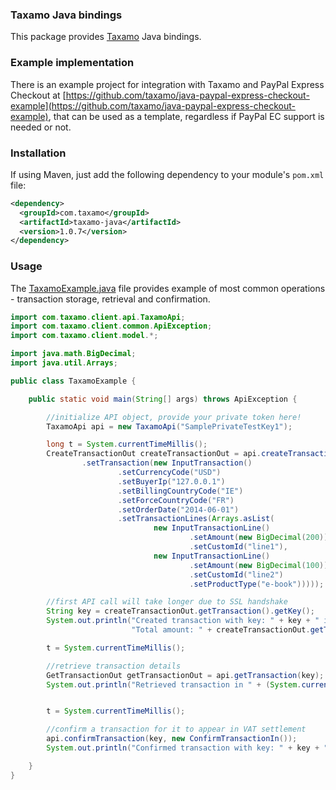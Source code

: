 ### Taxamo Java bindings

This package provides [Taxamo](http://www.taxamo.com/) Java bindings.

### Example implementation

There is an example project for integration with Taxamo and PayPal Express Checkout at [https://github.com/taxamo/java-paypal-express-checkout-example](https://github.com/taxamo/java-paypal-express-checkout-example), that can be used as a template, regardless if PayPal EC support is needed or not.

### Installation

If using Maven, just add the following dependency to your module's `pom.xml` file:

```xml
<dependency>
  <groupId>com.taxamo</groupId>
  <artifactId>taxamo-java</artifactId>
  <version>1.0.7</version>
</dependency>
```

### Usage

The [TaxamoExample.java](src/example/java/TaxamoExample.java) file provides example of most common operations - transaction
storage, retrieval and confirmation.

```java
import com.taxamo.client.api.TaxamoApi;
import com.taxamo.client.common.ApiException;
import com.taxamo.client.model.*;

import java.math.BigDecimal;
import java.util.Arrays;

public class TaxamoExample {

    public static void main(String[] args) throws ApiException {

        //initialize API object, provide your private token here!
        TaxamoApi api = new TaxamoApi("SamplePrivateTestKey1");

        long t = System.currentTimeMillis();
        CreateTransactionOut createTransactionOut = api.createTransaction(new CreateTransactionIn()
                .setTransaction(new InputTransaction()
                        .setCurrencyCode("USD")
                        .setBuyerIp("127.0.0.1")
                        .setBillingCountryCode("IE")
                        .setForceCountryCode("FR")
                        .setOrderDate("2014-06-01")
                        .setTransactionLines(Arrays.asList(
                                new InputTransactionLine()
                                        .setAmount(new BigDecimal(200))
                                        .setCustomId("line1"),
                                new InputTransactionLine()
                                        .setAmount(new BigDecimal(100))
                                        .setCustomId("line2")
                                        .setProductType("e-book")))));

        //first API call will take longer due to SSL handshake
        String key = createTransactionOut.getTransaction().getKey();
        System.out.println("Created transaction with key: " + key + " in " + (System.currentTimeMillis() - t) + "ms,\n" +
                           "Total amount: " + createTransactionOut.getTransaction().getTotalAmount());

        t = System.currentTimeMillis();

        //retrieve transaction details
        GetTransactionOut getTransactionOut = api.getTransaction(key);
        System.out.println("Retrieved transaction in " + (System.currentTimeMillis() - t) + "ms: " + getTransactionOut.getTransaction().getKey());


        t = System.currentTimeMillis();

        //confirm a transaction for it to appear in VAT settlement
        api.confirmTransaction(key, new ConfirmTransactionIn());
        System.out.println("Confirmed transaction with key: " + key + " in " + (System.currentTimeMillis() - t) + "ms");

    }
}
```
